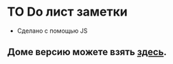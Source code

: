 # TO Do лист заметки
- Сделано с помощью JS
## Доме версию можете взять [здесь](https://abdulazeezwithwerr.github.io/todo.github.io/).
